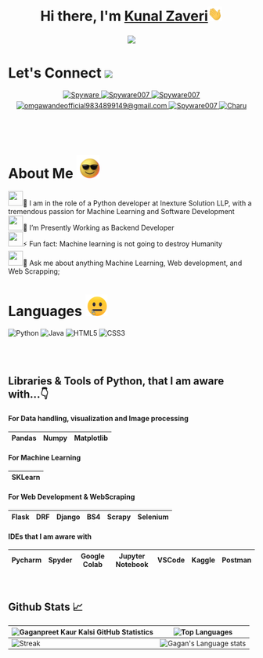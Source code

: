 <h1 align="center">Hi there, I'm <a target="_blank" href="https://github.com/kz2511">Kunal Zaveri</a><img src="https://github.com/ABSphreak/ABSphreak/blob/master/gifs/Hi.gif" width="30px"></h1></h1>
<h3 align="center"> <img src="https://readme-typing-svg.herokuapp.com?color=0357F7&lines=Passionated+Software+Developer+%3A)" /> </h3>

# Let's Connect <img src="https://raw.githubusercontent.com/ShahriarShafin/ShahriarShafin/main/Assets/handshake.gif" height="38px">

<div align="center">
 <a href="https://www.linkedin.com/in/kz2511/" target="_blank">
<img src=https://img.shields.io/badge/linkedin-%231E77B5.svg?&style=for-the-badge&logo=linkedin&logoColor=white alt=Spyware linkedin style="margin-bottom: 5px;" />
</a>
  
 <a href="https://github.com/kz2511" target="_blank">
<img src=https://img.shields.io/badge/GitHub-100000?style=for-the-badge&logo=github&logoColor=white alt=Spyware007 GitHub style="margin-bottom: 5px;" />
</a>
  
 <a href="https://twitter.com/KunalZaveri6?s=08" target="_blank">
<img src=https://img.shields.io/badge/twitter-%2300acee.svg?&style=for-the-badge&logo=twitter&logoColor=white alt=Spyware007 twitter style="margin-bottom: 5px;" />
</a>
<a href="mailto:kunalzaveri11@gmail.com" target="_blank">
<img src="https://img.shields.io/badge/Gmail-D14836?style=for-the-badge&logo=gmail&logoColor=white" alt=omgawandeofficial9834899149@gmail.com mail style="margin-bottom: 5px;" />
</a>

<a href="https://www.instagram.com/kunal_251199/" target="_blank">
<img src=https://img.shields.io/badge/Instagram-E4405F?style=for-the-badge&logo=instagram&logoColor=white alt=Spyware007 Instagram style="margin-bottom: 5px;" />
</a>

<a href="https://www.facebook.com/kunal.zaveri.54" target="_blank">
<img src=https://img.shields.io/badge/Facebook-1877F2?style=for-the-badge&logo=facebook&logoColor=white alt=Charu Facebook style="margin-bottom: 5px;" />
</a>

</div>

<br><br>
# About Me <img src="https://github.com/kz2511/kz2511/blob/main/Images/about.gif" height="48px">

<img src="https://github.com/Spyware007/Spyware007/blob/main/img/feather1.png" width="30" height="30">🔭 I am in the role of a Python developer at Inexture Solution LLP, with a tremendous passion for Machine Learning and Software Development <br>
<img src="https://github.com/Spyware007/Spyware007/blob/main/img/feather2.png" width="30" height="30">🌱 I’m Presently Working as Backend Developer <br>
<img src="https://github.com/Spyware007/Spyware007/blob/main/img/feather1.png" width="30" height="30">⚡ Fun fact: Machine learning is not going to destroy Humanity<br>
<img src="https://github.com/Spyware007/Spyware007/blob/main/img/feather2.png" width="30" height="30">💬 Ask me about anything Machine Learning, Web development, and Web Scrapping;<br>

# Languages <img src="https://github.com/kz2511/kz2511/blob/main/Images/language.gif" height="44px">
<p> 
 <img alt="Python" src="https://img.shields.io/badge/python-%2314354C.svg?style=for-the-badge&logo=python&logoColor=white"/>
 <img alt="Java" src="https://img.shields.io/badge/java-%23ED8B00.svg?&style=for-the-badge&logo=java&logoColor=white" />
 <img alt="HTML5" src="https://img.shields.io/badge/html5-%23E34F26.svg?&style=for-the-badge&logo=html5&logoColor=white" />
 <img alt="CSS3" src="https://img.shields.io/badge/css3-%231572B6.svg?&style=for-the-badge&logo=css3&logoColor=white" />
</p>
<br><br>

## Libraries & Tools of Python, that I am aware with...👇

#### For Data handling, visualization and Image processing
| Pandas | Numpy |  Matplotlib |  
| :---: | :---: | :---: | 

#### For Machine Learning
|SKLearn |
| :---: |

#### For Web Development & WebScraping
| Flask | DRF|   Django|  BS4 |  Scrapy| Selenium
| :---: | :---: | :---: | :---: | :---:| :---: |

#### IDEs that I am aware with 
| Pycharm | Spyder | Google Colab | Jupyter Notebook | VSCode | Kaggle | Postman
| :---: | :---: | :---: | :---: | :---: | :---: | :---: |

&nbsp;
&nbsp;
&nbsp;

<h2>Github Stats 📈</h2>


| ![Gaganpreet Kaur Kalsi GitHub Statistics](https://github-readme-stats.vercel.app/api?username=kz2511&show_icons=true) | ![Top Languages](https://github-readme-stats.vercel.app/api/top-langs/?username=kz2511) |
| --- | --- |
| ![Streak](https://github-readme-streak-stats.herokuapp.com/?user=kz2511&light&hide_border=true&line_height=27&width=20) | ![Gagan's Language stats](https://github-readme-stats-eight-theta.vercel.app/api/top-langs/?username=kz2511&layout=compact&langs_count=8&hide_border=true) | 


<br>
<br>
